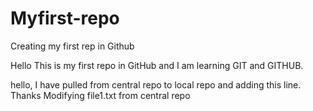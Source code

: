 # Myfirst-repo
Creating my first rep in Github

Hello This is my first repo in GitHub and I am learning GIT and GITHUB.

hello, I have pulled from central repo to local repo and adding this line. Thanks
Modifying file1.txt from central repo
